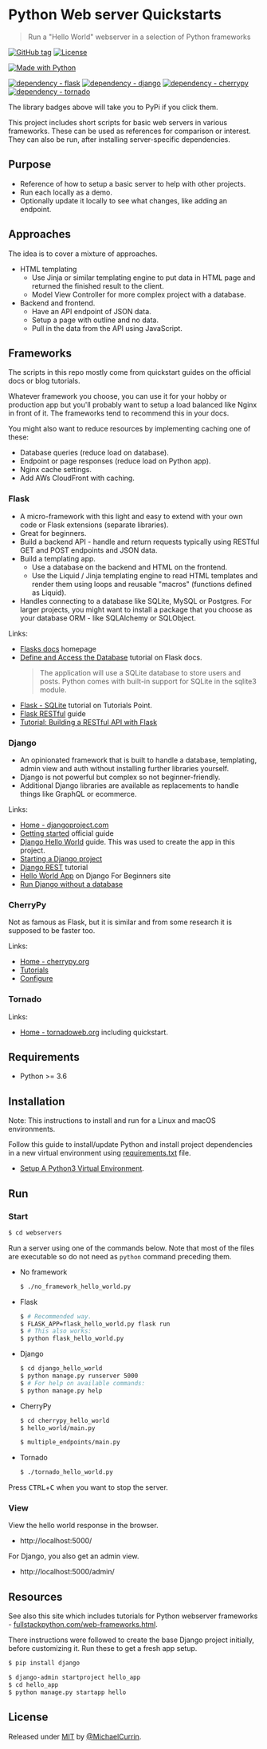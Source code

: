 # Python Web server Quickstarts
> Run a "Hello World" webserver in a selection of Python frameworks

[![GitHub tag](https://img.shields.io/github/tag/MichaelCurrin/python-webserver-quickstarts?include_prereleases=&sort=semver)](https://github.com/MichaelCurrin/python-webserver-quickstarts/releases/)
[![License](https://img.shields.io/badge/License-MIT-blue)](#license)

[![Made with Python](https://img.shields.io/badge/Python->=3.6-blue?logo=python&logoColor=white)](https://python.org)

[![dependency - flask](https://img.shields.io/badge/dependency-flask-blue)](https://pypi.org/project/flask)
[![dependency - django](https://img.shields.io/badge/dependency-django-blue)](https://pypi.org/project/django)
[![dependency - cherrypy](https://img.shields.io/badge/dependency-cherrypy-blue)](https://pypi.org/project/cherrypy)
[![dependency - tornado](https://img.shields.io/badge/dependency-tornado-blue)](https://pypi.org/project/tornado)

The library badges above will take you to PyPi if you click them.

This project includes short scripts for basic web servers in various frameworks. These can be used as references for comparison or interest. They can also be run, after installing server-specific dependencies.


## Purpose

- Reference of how to setup a basic server to help with other projects.
- Run each locally as a demo.
- Optionally update it locally to see what changes, like adding an endpoint.


## Approaches

The idea is to cover a mixture of approaches.

- HTML templating
   - Use Jinja or similar templating engine to put data in HTML page and returned the finished result to the client.
   - Model View Controller for more complex project with a database.
- Backend and frontend.
   - Have an API endpoint of JSON data.
   - Setup a page with outline and no data.
   - Pull in the data from the API using JavaScript.


## Frameworks

The scripts in this repo mostly come from quickstart guides on the official docs or blog tutorials.

Whatever framework you choose, you can use it for your hobby or production app but you'll probably want to setup a load balanced like Nginx in front of it. The frameworks tend to recommend this in your docs.

You might also want to reduce resources by implementing caching one of these:

- Database queries (reduce load on database).
- Endpoint or page responses (reduce load on Python app).
- Nginx cache settings.
- Add AWs CloudFront with caching.

### Flask

- A micro-framework with this light and easy to extend with your own code or Flask extensions (separate libraries).
- Great for beginners.
- Build a backend API - handle and return requests typically using RESTful GET and POST endpoints and JSON data.
- Build a templating app.
    - Use a database on the backend and HTML on the frontend.
    - Use the Liquid / Jinja templating engine to read HTML templates and render them using loops and reusable "macros" (functions defined as Liquid).
- Handles connecting to a database like SQLite, MySQL or Postgres. For larger projects, you might want to install a package that you choose as your database ORM - like SQLAlchemy or SQLObject.

Links:

- [Flasks docs](https://flask.palletsprojects.com/en/master/) homepage
- [Define and Access the Database](https://flask.palletsprojects.com/en/master/tutorial/database/) tutorial on Flask docs.
    > The application will use a SQLite database to store users and posts. Python comes with built-in support for SQLite in the sqlite3 module.
- [Flask - SQLite](https://www.tutorialspoint.com/flask/flask_sqlite.htm) tutorial on Tutorials Point.
- [Flask RESTful](https://flask-restful.readthedocs.io/en/latest/) guide
- [Tutorial: Building a RESTful API with Flask](https://kite.com/blog/python/flask-restful-api-tutorial/)

### Django

- An opinionated framework that is built to handle a database, templating, admin view and auth without installing further libraries yourself.
- Django is not powerful but complex so not beginner-friendly.
- Additional Django libraries are available as replacements to handle things like GraphQL or ecommerce.

Links:

- [Home - djangoproject.com](https://djangoproject.com)
- [Getting started](https://www.djangoproject.com/start/) official guide
- [Django Hello World](https://pythonprogramminglanguage.com/django-hello-world/) guide. This was used to create the app in this project.
- [Starting a Django project](https://realpython.com/django-setup/#create-an-app)
- [Django REST](https://www.django-rest-framework.org/tutorial/quickstart/) tutorial
- [Hello World App](https://djangoforbeginners.com/hello-world/) on Django For Beginners site
- [Run Django without a database](http://www.librador.com/2011/05/23/How-to-run-Django-tests-without-a-database/)

### CherryPy

Not as famous as Flask, but it is similar and from some research it is supposed to be faster too.

Links:

- [Home - cherrypy.org](https://cherrypy.org/)
- [Tutorials](https://docs.cherrypy.org/en/latest/tutorials.html#)
- [Configure](https://docs.cherrypy.org/en/latest/config.html)

### Tornado

Links:

- [Home - tornadoweb.org](https://www.tornadoweb.org/en/stable/index.html#) including quickstart.


## Requirements

- Python >= 3.6


## Installation

Note: This instructions to install and run for a Linux and macOS environments.


Follow this guide to install/update Python and install project dependencies in a new virtual environment using [requirements.txt](/requirements.txt) file.

- [Setup A Python3 Virtual Environment](https://gist.github.com/MichaelCurrin/3a4d14ba1763b4d6a1884f56a01412b7).


## Run

### Start

```bash
$ cd webservers
```

Run a server using one of the commands below. Note that most of the files are executable so do not need as `python` command preceding them.

- No framework
    ```bash
    $ ./no_framework_hello_world.py
    ```
- Flask
    ```bash
    $ # Recommended way.
    $ FLASK_APP=flask_hello_world.py flask run
    $ # This also works:
    $ python flask_hello_world.py
    ```
- Django
    ```bash
    $ cd django_hello_world
    $ python manage.py runserver 5000
    $ # For help on available commands:
    $ python manage.py help
    ```
- CherryPy
    ```bash
    $ cd cherrypy_hello_world
    $ hello_world/main.py

    $ multiple_endpoints/main.py
    ```
- Tornado
    ```bash
    $ ./tornado_hello_world.py
    ```

Press <kbd>CTRL</kbd>+<kbd>C</kbd> when you want to stop the server.

### View

View the hello world response in the browser.

- http://localhost:5000/

For Django, you also get an admin view.

- http://localhost:5000/admin/


## Resources

See also this site which includes tutorials for Python webserver frameworks - [fullstackpython.com/web-frameworks.html](https://www.fullstackpython.com/web-frameworks.html).


There instructions were followed to create the base Django project initially, before customizing it. Run these to get a fresh app setup.

```bash
$ pip install django

$ django-admin startproject hello_app
$ cd hello_app
$ python manage.py startapp hello
```


## License

Released under [MIT](/LICENSE) by [@MichaelCurrin](https://github.com/MichaelCurrin).
